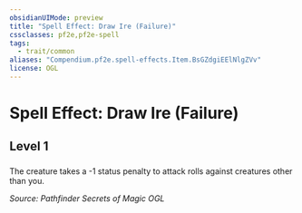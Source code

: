 ```yaml
---
obsidianUIMode: preview
title: "Spell Effect: Draw Ire (Failure)"
cssclasses: pf2e,pf2e-spell
tags:
  - trait/common
aliases: "Compendium.pf2e.spell-effects.Item.BsGZdgiEElNlgZVv"
license: OGL
---
```

# Spell Effect: Draw Ire (Failure)
## Level 1
### 






The creature takes a -1 status penalty to attack rolls against creatures other than you.

*Source: Pathfinder Secrets of Magic*
*OGL*
